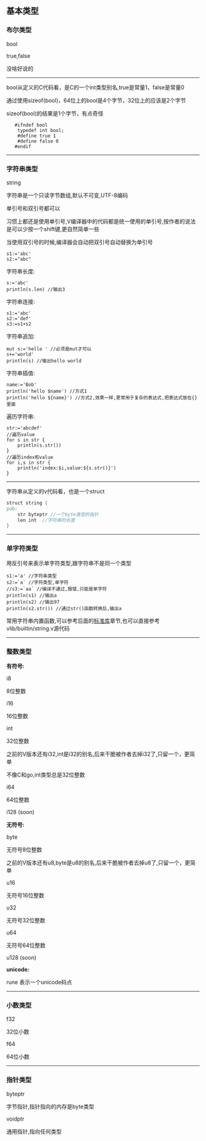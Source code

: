 ## 基本类型



### 布尔类型

bool

true,false

没啥好说的

------

bool从定义的C代码看，是C的一个int类型别名,true是常量1，false是常量0

通过使用sizeof(bool)，64位上的bool是4个字节，32位上的应该是2个字节

sizeof(bool)的结果是1个字节，有点奇怪

```
   #ifndef bool
   	typedef int bool;
   	#define true 1
   	#define false 0
   #endif
```

   

------



### 字符串类型

string

字符串是一个只读字节数组,默认不可变,UTF-8编码

单引号和双引号都可以

习惯上都还是使用单引号,V编译器中的代码都是统一使用的单引号,按作者的说法是可以少按一个shift键,更自然简单一些

当使用双引号的时候,编译器会自动把双引号自动替换为单引号

```
s1:='abc'
s2:="abc"
```

字符串长度: 

```
s:='abc'
println(s.len) //输出3
```

字符串连接: 

```
s1:='abc'
s2:='def'
s3:=s1+s2
```

字符串追加:

```
mut s:='hello ' //必须是mut才可以
s+='world'
println(s) //输出hello world
```

字符串插值:

```
name:='Bob'
println('hello $name') //方式1
println('hello ${name}') //方式2,效果一样,更常用于复杂的表达式,把表达式放在{}里面
```

遍历字符串:

```
str:='abcdef'
//遍历value
for s in str {
    println(s.str())
}
//遍历index和value
for i,s in str {
    println('index:$i,value:${s.str()}')
}
```

------

字符串从定义的v代码看，也是一个struct

```v
struct string {
pub:
	str byteptr //一个byte类型的指针
	len int  //字符串的长度
}
```

------



### 单字符类型

用反引号来表示单字符类型,跟字符串不是同一个类型

```
s1:='a' //字符串类型
s2:=`a` //字符类型,单字符
//s3:=`aa` //编译不通过,报错,只能是单字符
println(s1) //输出a
println(s2) //输出97
println(s2.str()) //通过str()函数转换后,输出a
```



常用字符串内置函数,可以参考后面的[标准库](stdlibrary.md)章节,也可以直接参考vlib/builtin/string.v源代码

------



### 整数类型

**有符号:**

i8    

8位整数

i16  

16位整数

int  

32位整数

之前的V版本还有i32,int是i32的别名,后来干脆被作者去掉i32了,只留一个，更简单

不像C和go,int类型总是32位整数

i64      

64位整数

i128 (soon)



**无符号:**

byte  

无符号8位整数

之前的V版本还有u8,byte是u8的别名,后来干脆被作者去掉u8了,只留一个，更简单

 u16  

无符号16位整数

u32  

无符号32位整数

u64

无符号64位整数

u128 (soon)

**unicode:**

rune 表示一个unicode码点

------



### 小数类型

f32 

32位小数

f64

64位小数

------



### 指针类型

byteptr

字节指针,指针指向的内存是byte类型

voidptr

通用指针,指向任何类型